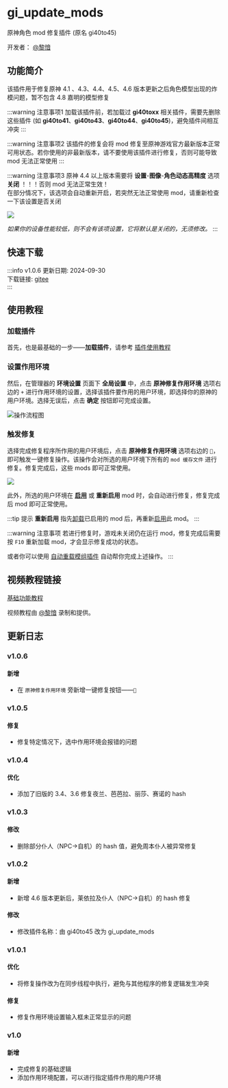 # gi_update_mods
原神角色 mod 修复插件 (原名 gi40to45)

开发者： [@黎愔](/contribution)

## 功能简介

该插件用于修复原神 4.1 、4.3、4.4、4.5、4.6 版本更新之后角色模型出现的炸模问题，暂不包含 4.8 嘉明的模型修复

:::warning 注意事项1
加载该插件前，若加载过 **gi40toxx** 相关插件，需要先删除这些插件 (如 **gi40to41**、**gi40to43**、**gi40to44**、**gi40to45**)，避免插件间相互冲突
:::

:::warning 注意事项2
该插件的修复会将 mod 修复至原神游戏官方最新版本正常可用状态。若你使用的非最新版本，请不要使用该插件进行修复，否则可能导致 mod 无法正常使用
:::

:::warning 注意事项3
原神 4.4 以上版本需要将 **设置**-**图像**-**角色动态高精度** 选项 **关闭** ！！！否则 mod 无法正常生效！<br/>
在部分情况下，该选项会自动重新开启，若突然无法正常使用 mod，请重新检查一下该设置是否关闭

![](/static/image/4828a657.png)

<weaken><em>如果你的设备性能较低，则不会有该项设置，它将默认是关闭的，无须修改。</em></weaken>
:::

## 快速下载

:::info v1.0.6
更新日期: 2024-09-30 <br/>
下载链接: [gitee](https://gitee.com/ticca/d3dx-skin-manage/releases/download/plugins/gi_update_mods_v1.0.6.zip) <br/>
:::

## 使用教程

### 加载插件
首先，也是最基础的一步——**加载插件**，请参考 [插件使用教程](/help/tutorial-plugins)

### 设置作用环境
然后，在管理器的 **环境设置** 页面下 **全局设置** 中，点击 **原神修复作用环境** 选项右边的 `+` 进行作用环境的设置，选择该插件要作用的用户环境，即选择你的原神的用户环境。选择无误后，点击 **确定** 按钮即可完成设置。

![操作流程图](/static/image/c40f2aa9.png)

### 触发修复
选择完成修复程序所作用的用户环境后，点击 **原神修复作用环境** 选项右边的 `🔨`，即可触发一键修复操作。该操作会对所选的用户环境下所有的 `mod 缓存文件` 进行修复。修复完成后，这些 mods 即可正常使用。

![](/static/image/539bd555.png)

此外，所选的用户环境在 **[启用](/help/tutorial-modules#启用和切换模组)** 或 **重新启用** mod 时，会自动进行修复，修复完成后 mod 即可正常使用。

:::tip 提示
**重新启用** 指先[卸载](/help/tutorial-modules#卸载模组)已启用的 mod 后，再重新[启用](/help/tutorial-modules#启用和切换模组)此 mod。
:::

:::warning 注意事项
若进行修复时，游戏未关闭仍在运行 mod，修复完成后需要按 `F10` 重新加载 mod，才会显示修复成功的状态。

或者你可以使用 [自动重载模组插件](/resources/plugins/auto_reload_mods) 自动帮你完成上述操作。
:::

<!-- 若想要快速修复所有已启用的 mod，可以配合 [batch_processing_tools](/resources/plugins/batch_processing_tools) 插件的 **预设** 功能来完成此需求，具体操作请参考 [基础功能教程](https://www.bilibili.com/video/BV1vi421R7d2) 的 **教程-修复已启用 mod 方法** 章节的讲解内容。 -->

## 视频教程链接

[基础功能教程](https://www.bilibili.com/video/BV1vi421R7d2) 

视频教程由 [@黎愔](/contribution) 录制和提供。

## 更新日志

### v1.0.6
#### 新增
- 在 `原神修复作用环境` 旁新增一键修复按钮——`🔨`

### v1.0.5
#### 修复
- 修复特定情况下，选中作用环境会报错的问题

### v1.0.4
#### 优化
- 添加了旧版的 3.4、3.6 修复夜兰、芭芭拉、丽莎、赛诺的 hash

### v1.0.3
#### 修改
- 删除部分仆人（NPC->自机）的 hash 值，避免周本仆人被异常修复

### v1.0.2
#### 新增
- 新增 4.6 版本更新后，莱依拉及仆人（NPC->自机）的 hash 修复

#### 修改
- 修改插件名称：由 gi40to45 改为 gi_update_mods

### v1.0.1
#### 优化
- 将修复操作改为在同步线程中执行，避免与其他程序的修复逻辑发生冲突

#### 修复
- 修复作用环境设置输入框未正常显示的问题

### v1.0
#### 新增
- 完成修复的基础逻辑
- 添加作用环境配置，可以进行指定插件作用的用户环境